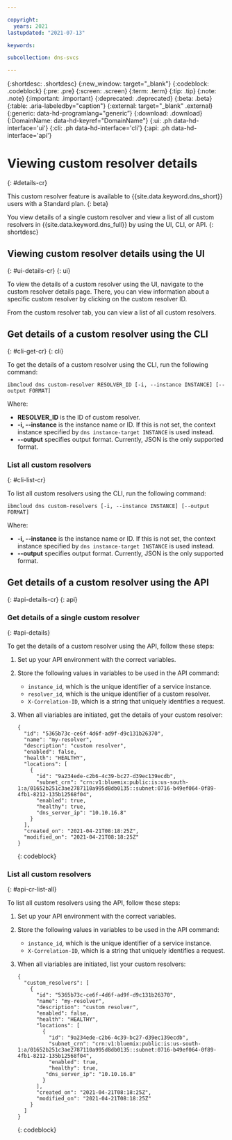 ```yaml
---

copyright:
  years: 2021
lastupdated: "2021-07-13"

keywords:

subcollection: dns-svcs

---
```


{:shortdesc: .shortdesc}
{:new_window: target="_blank"}
{:codeblock: .codeblock}
{:pre: .pre}
{:screen: .screen}
{:term: .term}
{:tip: .tip}
{:note: .note}
{:important: .important}
{:deprecated: .deprecated}
{:beta: .beta}
{:table: .aria-labeledby="caption"}
{:external: target="_blank" .external}
{:generic: data-hd-programlang="generic”}
{:download: .download}
{:DomainName: data-hd-keyref="DomainName"}
{:ui: .ph data-hd-interface='ui'}
{:cli: .ph data-hd-interface='cli'}
{:api: .ph data-hd-interface='api'}

# Viewing custom resolver details
{: #details-cr}

This custom resolver feature is available to {{site.data.keyword.dns_short}} users with a Standard plan. 
{: beta}

You view details of a single custom resolver and view a list of all custom resolvers in {{site.data.keyword.dns_full}} by using the UI, CLI, or API.
{: shortdesc}

## Viewing custom resolver details using the UI
{: #ui-details-cr}
{: ui}

To view the details of a custom resolver using the UI, navigate to the custom resolver details page. There, you can view information about a specific custom resolver by clicking on the custom resolver ID. 

From the custom resolver tab, you can view a list of all custom resolvers.

## Get details of a custom resolver using the CLI
{: #cli-get-cr}
{: cli}

To get the details of a custom resolver using the CLI, run the following command:

`ibmcloud dns custom-resolver RESOLVER_ID [-i, --instance INSTANCE] [--output FORMAT]`

Where:

- **RESOLVER_ID** is the ID of custom resolver.
- **-i, --instance** is the instance name or ID. If this is not set, the context instance specified by `dns instance-target INSTANCE` is used instead.
- **--output** specifies output format. Currently, JSON is the only supported format.

### List all custom resolvers
{: #cli-list-cr}

To list all custom resolvers using the CLI, run the following command:

`ibmcloud dns custom-resolvers [-i, --instance INSTANCE] [--output FORMAT]`

Where:

- **-i, --instance** is the instance name or ID. If this is not set, the context instance specified by `dns instance-target INSTANCE` is used instead.
- **--output** specifies output format. Currently, JSON is the only supported format.

## Get details of a custom resolver using the API
{: #api-details-cr}
{: api}

### Get details of a single custom resolver
{: #api-details}

To get the details of a custom resolver using the API, follow these steps:

1. Set up your API environment with the correct variables.
1. Store the following values in variables to be used in the API command:
    * `instance_id`, which is the unique identifier of a service instance.
    * `resolver_id`, which is the unique identifier of a custom resolver.
    * `X-Correlation-ID`, which is a string that uniquely identifies a request.
1. When all viariables are initiated, get the details of your custom resolver:

    ```
    {
      "id": "5365b73c-ce6f-4d6f-ad9f-d9c131b26370",
      "name": "my-resolver",
      "description": "custom resolver",
      "enabled": false,
      "health": "HEALTHY",
      "locations": [
        {
          "id": "9a234ede-c2b6-4c39-bc27-d39ec139ecdb",
          "subnet_crn": "crn:v1:bluemix:public:is:us-south-1:a/01652b251c3ae2787110a995d8db0135::subnet:0716-b49ef064-0f89-4fb1-8212-135b12568f04",
          "enabled": true,
          "healthy": true,
          "dns_server_ip": "10.10.16.8"
        }
      ],
      "created_on": "2021-04-21T08:18:25Z",
      "modified_on": "2021-04-21T08:18:25Z"
    }
    ```
    {: codeblock}

### List all custom resolvers
{: #api-cr-list-all}

To list all custom resolvers using the API, follow these steps:

1. Set up your API environment with the correct variables.
1. Store the following values in variables to be used in the API command:
    * `instance_id`, which is the unique identifier of a service instance.
    * `X-Correlation-ID`, which is a string that uniquely identifies a request.
1. When all viariables are initiated, list your custom resolvers:

    ```
    {
      "custom_resolvers": [
        {
          "id": "5365b73c-ce6f-4d6f-ad9f-d9c131b26370",
          "name": "my-resolver",
          "description": "custom resolver",
          "enabled": false,
          "health": "HEALTHY",
          "locations": [
            {
              "id": "9a234ede-c2b6-4c39-bc27-d39ec139ecdb",
              "subnet_crn": "crn:v1:bluemix:public:is:us-south-1:a/01652b251c3ae2787110a995d8db0135::subnet:0716-b49ef064-0f89-4fb1-8212-135b12568f04",
              "enabled": true,
              "healthy": true,
             "dns_server_ip": "10.10.16.8"
            }
          ],
          "created_on": "2021-04-21T08:18:25Z",
          "modified_on": "2021-04-21T08:18:25Z"
        }
      ]
    }
    ```
    {: codeblock}
